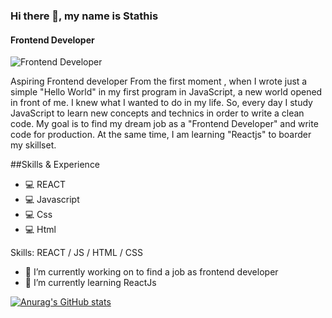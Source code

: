 ### Hi there 👋, my name is Stathis
#### Frontend Developer
![Frontend Developer](https://media-exp1.licdn.com/dms/image/C4D16AQEQ2uZq4Ylw4Q/profile-displaybackgroundimage-shrink_200_800/0/1631621433571?e=1637193600&v=beta&t=pIp1alecuXJgPEoGhMnP07vXEk6iEOVAvLEJplq0KXQ)

Aspiring Frontend developer From the first moment , when I wrote just a simple "Hello World" in my first program in JavaScript, a new world opened in front of me. I knew what I wanted to do in my life. So, every day I study JavaScript to learn new concepts and technics in order to write a clean code. My goal is to find my dream job as a "Frontend Developer" and write code for production. At the same time, I am learning "Reactjs" to boarder my skillset.


##Skills & Experience
* :computer: REACT
* :computer: Javascript
* :computer: Css
* :computer: Html

Skills: REACT / JS / HTML / CSS

- 🔭 I’m currently working on to find a job as frontend developer 
- 🌱 I’m currently learning ReactJs 



[![Anurag's GitHub stats](https://github-readme-stats.vercel.app/api?username=stathislag)](https://github.com/anuraghazra/github-readme-stats)
